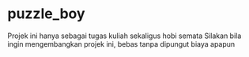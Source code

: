 # puzzle_boy
Projek ini hanya sebagai tugas kuliah sekaligus hobi semata
Silakan bila ingin mengembangkan projek ini, bebas tanpa dipungut biaya apapun
